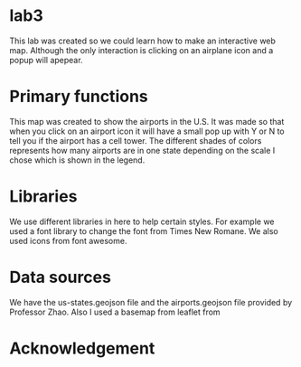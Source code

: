 # lab3

This lab was created so we could learn how to make an interactive web map. Although the only interaction is clicking on an airplane icon and a popup will apepear.

# Primary functions

This map was created to show the airports in the U.S.
It was made so that when you click on an airport icon it will have a small pop up with Y or N to tell you if the airport has a cell tower. The different shades of colors represents how many airports are in one state depending on the scale I chose which is shown in the legend.

# Libraries

We use different libraries in here to help certain styles. For example we used a font library to change the font from Times New Romane. We also used icons from font awesome. 

# Data sources

We have the us-states.geojson file and the airports.geojson file provided by Professor Zhao. Also I used a basemap from leaflet from

# Acknowledgement
